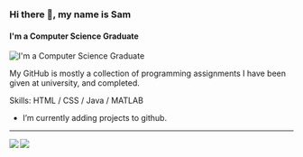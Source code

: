 ### Hi there 👋, my name is Sam
#### I'm a Computer Science Graduate
![I'm a Computer Science Graduate](https://raw.githubusercontent.com/sagar-viradiya/sagar-viradiya/master/resources/banner.png)

My GitHub is mostly a collection of programming assignments I have been given at university, and completed.

Skills: HTML / CSS / Java / MATLAB

- I’m currently adding projects to github. 

<hr>
<img align="left" src="https://github-readme-stats.vercel.app/api?username=SamuelCoombes&count_private=true&show_icons=true&theme=github_dark&hide_border=true&include_all_commits=true&custom_title=GitHub%20Stats" />

<img align="left" src="https://github-readme-stats.vercel.app/api/top-langs/?username=SamuelCoombes&theme=github_dark&layout=compact&card_width=445&langs_count=5&hide_border=true"/>





